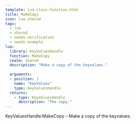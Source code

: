 ```yaml
---
template: lua-class-function.html
title: MakeCopy
icon: lua-shared
tags:
  - lua
  - shared
  - needs-verification
  - needs-example
lua:
  library: KeyValuesHandle
  function: MakeCopy
  realm: shared
  description: "Make a copy of the keyvalues."
  
  arguments:
  - position: 1
    name: "keyValues"
    type: KeyValuesHandle
  returns:
    - type: KeyValuesHandle
      description: "The copy."
---
```


<div class="lua__search__keywords">
KeyValuesHandle:MakeCopy &#x2013; Make a copy of the keyvalues.
</div>

